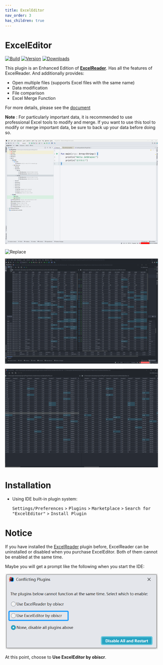 ```yaml
---
title: ExcelEditor
nav_order: 3
has_children: true
---
```


# ExcelEditor

[![Build](https://github.com/obiscr/ExcelReader/actions/workflows/build.yml/badge.svg)](https://github.com/obiscr/ExcelReader/actions/workflows/build.yml)
[![Version](https://img.shields.io/jetbrains/plugin/v/14722-excelreader.svg)](https://plugins.jetbrains.com/plugin/14722-excelreader)
[![Downloads](https://img.shields.io/jetbrains/plugin/d/14722-excelreader.svg)](https://plugins.jetbrains.com/plugin/14722-excelreader)

<!-- Plugin description -->
This plugin is an Enhanced Edition of [**ExcelReader**](https://plugins.jetbrains.com/plugin/14722-excelreader).
Has all the features of ExcelReader. And additionally provides:

+ Open multiple files (supports Excel files with the same name)
+ Data modification
+ File comparison
+ Excel Merge Function

For more details, please see the [document](https://obiscr.github.io/docs/ExcelEditor)

**Note** : For particularly important data, it is recommended to use
professional Excel tools to modify and merge. If you want to use this tool
to modify or merge important data, be sure to back up your data before doing so.
<!-- Plugin description end -->

![Open The Same name files](images/SupportSameName.gif)

![Replace](images/ReplaceAll.gif)

![FileMerge](images/FileMerge.gif)

![FileCompare](images/FileCompare.png)

# Installation

- Using IDE built-in plugin system:

  <kbd>Settings/Preferences</kbd> > <kbd>Plugins</kbd> > <kbd>Marketplace</kbd> > <kbd>Search for "ExcelEditor"</kbd> >
  <kbd>Install Plugin</kbd>

# Notice

If you have installed the [ExcelReader](https://plugins.jetbrains.com/plugin/14722-excelreader) 
plugin before, ExcelReader can be uninstalled or disabled 
when you purchase ExcelEditor. Both of them cannot be enabled 
at the same time.

Maybe you will get a prompt like the following when you start the IDE:

![Plugin_Auto_Check](images/Plugin_Auto_Check.png)

At this point, choose to **Use ExcelEditor by obiscr**.